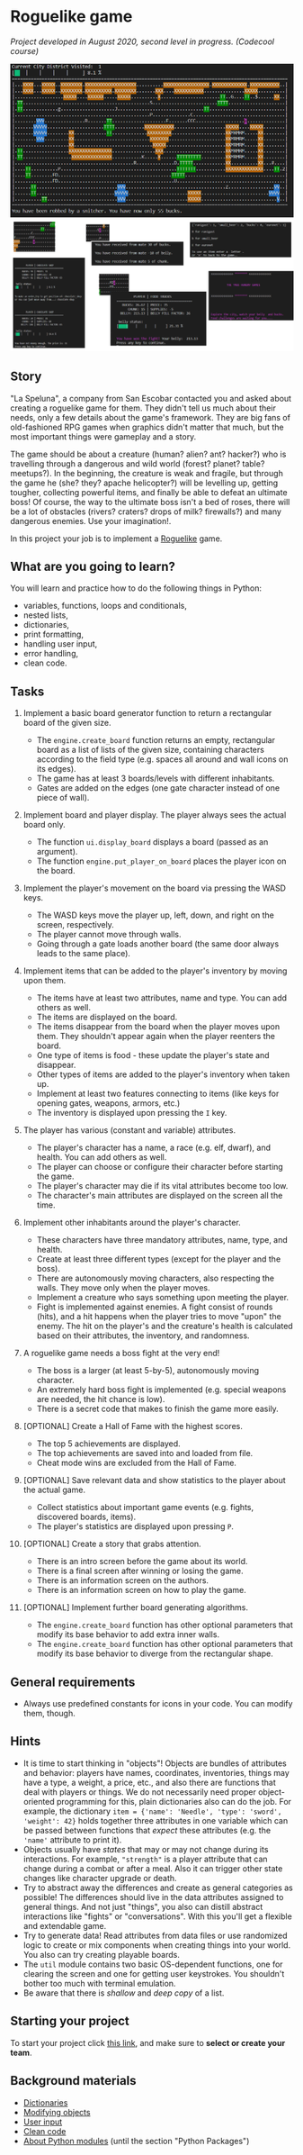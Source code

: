 # Roguelike game

_Project developed in August 2020, second level in progress. (Codecool course)_ 


![map](images/map_snitcher.png)
![samples](images/sample_adventures.png)



## Story

"La Speluna", a company from San Escobar contacted you and asked
about creating a roguelike game for them. They didn't tell us much about
their needs, only a few details about the game's framework. They are big
fans of old-fashioned RPG games when graphics didn't matter that much,
but the most important things were gameplay and a story.

The game should be about a creature (human? alien? ant? hacker?) who is
travelling through a dangerous and wild world (forest? planet? table?
meetups?). In the beginning, the creature is weak and fragile, but
through the game he (she? they? apache helicopter?) will be levelling
up, getting tougher, collecting powerful items, and finally be able to
defeat an ultimate boss! Of course, the way to the ultimate boss isn't a
bed of roses, there will be a lot of obstacles (rivers? craters? drops
of milk? firewalls?) and many dangerous enemies. Use your imagination!.

In this project your job is to implement a
[Roguelike](https://en.wikipedia.org/wiki/Roguelike) game.

## What are you going to learn?

You will learn and practice how to do the following things in Python:

- variables, functions, loops and conditionals,
- nested lists,
- dictionaries,
- print formatting,
- handling user input,
- error handling,
- clean code.

## Tasks

1. Implement a basic board generator function to return a rectangular board of the given size.
    - The `engine.create_board` function returns an empty, rectangular board as a list of lists of the given size, containing characters according to the field type (e.g. spaces all around and wall icons on its edges).
    - The game has at least 3 boards/levels with different inhabitants.
    - Gates are added on the edges (one gate character instead of one piece of wall).

2. Implement board and player display. The player always sees the actual board only.
    - The function `ui.display_board` displays a board (passed as an argument).
    - The function `engine.put_player_on_board` places the player icon on the board.

3. Implement the player's movement on the board via pressing the WASD keys.
    - The WASD keys move the player up, left, down, and right on the screen, respectively.
    - The player cannot move through walls.
    - Going through a gate loads another board (the same door always leads to the same place).

4. Implement items that can be added to the player's inventory by moving upon them.
    - The items have at least two attributes, name and type. You can add others as well.
    - The items are displayed on the board.
    - The items disappear from the board when the player moves upon them. They shouldn't appear again when the player reenters the board.
    - One type of items is food - these update the player's state and disappear.
    - Other types of items are added to the player's inventory when taken up.
    - Implement at least two features connecting to items (like keys for opening gates, weapons, armors, etc.)
    - The inventory is displayed upon pressing the `I` key.

5. The player has various (constant and variable) attributes.
    - The player's character has a name, a race (e.g. elf, dwarf), and health. You can add others as well.
    - The player can choose or configure their character before starting the game.
    - The player's character may die if its vital attributes become too low.
    - The character's main attributes are displayed on the screen all the time.

6. Implement other inhabitants around the player's character.
    - These characters have three mandatory attributes, name, type, and health.
    - Create at least three different types (except for the player and the boss).
    - There are autonomously moving characters, also respecting the walls. They move only when the player moves.
    - Implement a creature who says something upon meeting the player.
    - Fight is implemented against enemies. A fight consist of rounds (hits), and a hit happens when the player tries to move "upon" the enemy. The hit on the player's and the creature's health is calculated based on their attributes, the inventory, and randomness.

7. A roguelike game needs a boss fight at the very end!
    - The boss is a larger (at least 5-by-5), autonomously moving character.
    - An extremely hard boss fight is implemented (e.g. special weapons are needed, the hit chance is low).
    - There is a secret code that makes to finish the game more easily.

8. [OPTIONAL] Create a Hall of Fame with the highest scores.
    - The top 5 achievements are displayed.
    - The top achievements are saved into and loaded from file.
    - Cheat mode wins are excluded from the Hall of Fame.

9. [OPTIONAL] Save relevant data and show statistics to the player about the actual game.
    - Collect statistics about important game events (e.g. fights, discovered boards, items).
    - The player's statistics are displayed upon pressing `P`.

10. [OPTIONAL] Create a story that grabs attention.
    - There is an intro screen before the game about its world.
    - There is a final screen after winning or losing the game.
    - There is an information screen on the authors.
    - There is an information screen on how to play the game.

11. [OPTIONAL] Implement further board generating algorithms.
    - The `engine.create_board` function has other optional parameters that modify its base behavior to add extra inner walls.
    - The `engine.create_board` function has other optional parameters that modify its base behavior to diverge from the rectangular shape.

## General requirements

- Always use predefined constants for icons in your code. You can modify them, though.

## Hints

- It is time to start thinking in "objects"! Objects are bundles of
  attributes and behavior: players have names, coordinates, inventories,
  things may have a type, a weight, a price, etc., and also there are
  functions that deal with players or things. We do not necessarily need
  proper object-oriented programming for this, plain dictionaries also
  can do the job. For example, the dictionary `item = {'name': 'Needle',
  'type': 'sword', 'weight': 42}` holds together three attributes in one
  variable which can be passed between functions that _expect_ these
  attributes (e.g. the `'name'` attribute to print it).
- Objects usually have _states_ that may or may not change during its
  interactions. For example, `"strength"` is a player attribute that can
  change during a combat or after a meal. Also it can trigger other
  state changes like character upgrade or death.
- Try to abstract away the differences and create as general categories
  as possible! The differences should live in the data attributes
  assigned to general things. And not just "things", you also can
  distill abstract interactions like "fights" or "conversations". With
  this you'll get a flexible and extendable game.
- Try to generate data! Read attributes from data files or use
  randomized logic to create or mix components when creating things into
  your world. You also can try creating playable boards.
- The `util` module contains two basic OS-dependent functions, one
  for clearing the screen and one for getting user keystrokes. You
  shouldn't bother too much with terminal emulation.
- Be aware that there is _shallow_ and _deep copy_ of a list.

## Starting your project

To start your project click [this link](https://journey.code.cool/v2/project/team/blueprint/roguelike-game/python), and make sure to **select or create your team**.

## Background materials

- [Dictionaries](https://learn.code.cool/full-stack/#/../pages/python/dictionaries)
- [Modifying objects](https://learn.code.cool/full-stack/#/../pages/python/modifying-objects)
- [User input](https://learn.code.cool/full-stack/#/../pages/python/user-input)
- [Clean code](https://learn.code.cool/full-stack/#/../pages/general/clean-code)
- [About Python modules](https://realpython.com/python-modules-packages/)
  (until the section "Python Packages")
